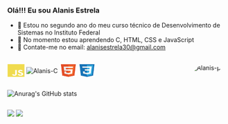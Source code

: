 ### Olá!!! Eu sou Alanis Estrela

- 🔭 Estou no segundo ano do meu curso técnico de Desenvolvimento de Sistemas no Instituto Federal
- 🌱 No momento estou aprendendo C, HTML, CSS e JavaScript
- 💬 Contate-me no email: alanisestrela30@gmail.com

<div style="display: inline_block"><br>
  <img align="center" alt="Alanis-Js" height="30" width="40" src="https://raw.githubusercontent.com/devicons/devicon/master/icons/javascript/javascript-plain.svg">
  <img align="center" alt="Alanis-C" height="40" width="40" src="https://img.icons8.com/color/256/c-programming.png">
  <img align="center" alt="Alanis-HTML" height="30" width="40" src="https://raw.githubusercontent.com/devicons/devicon/master/icons/html5/html5-original.svg">
  <img align="center" alt="Alanis-CSS" height="30" width="40" src="https://raw.githubusercontent.com/devicons/devicon/master/icons/css3/css3-original.svg">
  <img align="right" alt="Alanis-pic" height="150" style="border-radius:50px;" 
  src="https://img.icons8.com/color/256/best-terraria.png">
</div>

##

![Anurag's GitHub stats](https://github-readme-stats.vercel.app/api?username=Alanissss&show_icons=true&theme=highcontrast)

##

<div> 
  <a href="https://www.instagram.com/aestrelap/" target="_blank"><img src="https://img.shields.io/badge/-Instagram-%23E4405F?style=for-the-badge&logo=instagram&logoColor=white" target="_blank"></a>
 	<a href="https://www.linkedin.com/in/alanis-estrela-7351b6258/" target="_blank"><img src="https://camo.githubusercontent.com/c00f87aeebbec37f3ee0857cc4c20b21fefde8a96caf4744383ebfe44a47fe3f/68747470733a2f2f696d672e736869656c64732e696f2f62616467652f2d4c696e6b6564496e2d2532333030373742353f7374796c653d666f722d7468652d6261646765266c6f676f3d6c696e6b6564696e266c6f676f436f6c6f723d7768697465" data-canonical-src="https://img.shields.io/badge/-LinkedIn-%230077B5?style=for-the-badge&amp;logo=linkedin&amp;logoColor=white" style="max-width: 100%;">
  </a>
 </div>

 

